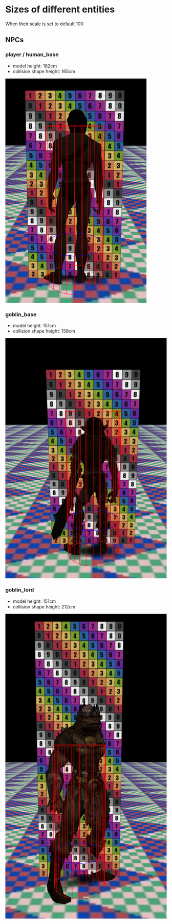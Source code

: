 # Sizes of different entities

When their scale is set to default 100

## NPCs

### player / human_base

- model height: 182cm
- collision shape height: 165cm

![human_base](img/human_base.jpg?raw=true 'human_base')

### goblin_base

- model height: 151cm
- collision shape height: 158cm

![goblin_base](img/goblin_base.jpg?raw=true 'goblin_base')

### goblin_lord

- model height: 151cm
- collision shape height: 212cm

![goblin_lord](img/goblin_lord.jpg?raw=true 'goblin_lord')
